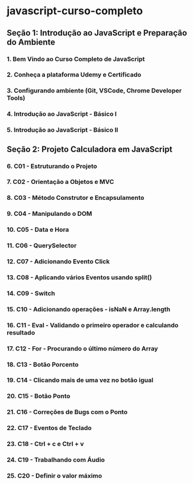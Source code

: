 # javascript-curso-completo

## Seção 1: Introdução ao JavaScript e Preparação do Ambiente

### 1. Bem Vindo ao Curso Completo de JavaScript

### 2. Conheça a plataforma Udemy e Certificado

### 3. Configurando ambiente (Git, VSCode, Chrome Developer Tools)

### 4. Introdução ao JavaScript - Básico I

### 5. Introdução ao JavaScript - Básico II

## Seção 2: Projeto Calculadora em JavaScript

### 6. C01 - Estruturando o Projeto

### 7. C02 - Orientação a Objetos e MVC

### 8. C03 - Método Construtor e Encapsulamento

### 9. C04 - Manipulando o DOM

### 10. C05 - Data e Hora

### 11. C06 - QuerySelector

### 12. C07 - Adicionando Evento Click

### 13. C08 - Aplicando vários Eventos usando split()

### 14. C09 - Switch

### 15. C10 - Adicionando operações - isNaN e Array.length

### 16. C11 - Eval - Validando o primeiro operador e calculando resultado

### 17. C12 - For - Procurando o último número do Array

### 18. C13 - Botão Porcento

### 19. C14 - Clicando mais de uma vez no botão igual

### 20. C15 - Botão Ponto

### 21. C16 - Correções de Bugs com o Ponto

### 22. C17 - Eventos de Teclado

### 23. C18 - Ctrl + c e Ctrl + v

### 24. C19 - Trabalhando com Áudio

### 25. C20 - Definir o valor máximo